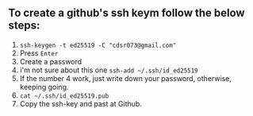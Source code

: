## To create a github's ssh keym follow the below steps: 
1) ``ssh-keygen -t ed25519 -C "cdsr073@gmail.com"``
2) Press ``Enter``
3) Create a password
4) i'm not sure about this one ``ssh-add ~/.ssh/id_ed25519``
5) If the number 4 work, just write down your password, otherwise, keeping going.
6) ``cat ~/.ssh/id_ed25519.pub``
7) Copy the ssh-key and past at Github.
